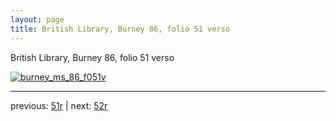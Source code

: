 ```yaml
---
layout: page
title: British Library, Burney 86, folio 51 verso
---
```


British Library, Burney 86, folio 51 verso

[![burney_ms_86_f051v](http://www.homermultitext.org/iipsrv?IIIF=/project/homer/pyramidal/deepzoom/bl/burney86imgs/v1/burney_ms_86_f051v.tif/full/800,/0/default.jpg)](http://www.homermultitext.org/ict2/?urn=urn:cite2:bl:burney86imgs.v1:burney_ms_86_f051v) 

---

previous:  [51r](../51r/) | next: [52r](../52r/)